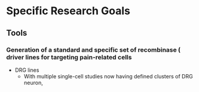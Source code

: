 # Specific Research Goals

## Tools

### Generation of a standard and specific set of recombinase ( driver lines for targeting pain-related cells
- DRG lines
    - With multiple single-cell studies now having defined clusters of DRG neuron, 

